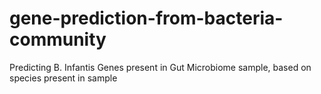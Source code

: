 # gene-prediction-from-bacteria-community
Predicting B. Infantis Genes present in Gut Microbiome sample, based on species present in sample
